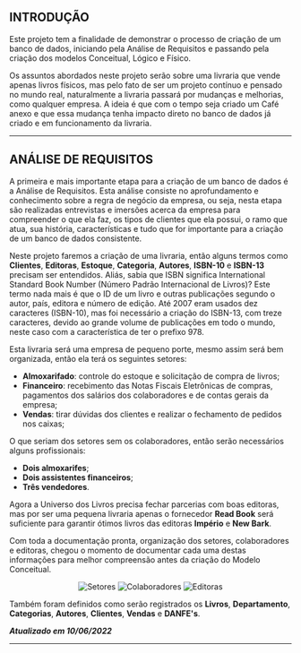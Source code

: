 <head><title>Universo dos Livros</title></head>

## INTRODUÇÃO

Este projeto tem a finalidade de demonstrar o processo de criação de um banco de dados, iniciando pela Análise de Requisitos e passando
pela criação dos modelos Conceitual, Lógico e Físico.

Os assuntos abordados neste projeto serão sobre uma livraria que vende apenas livros físicos, mas pelo fato de ser um projeto contínuo e pensado
no mundo real, naturalmente a livraria passará por mudanças e melhorias, como qualquer empresa. A ideia é que com o tempo seja criado um
Café anexo e que essa mudança tenha impacto direto no banco de dados já criado e em funcionamento da livraria.

<hr size="100"> <!-- LINHA HORIZONTAL -->

## ANÁLISE DE REQUISITOS

A primeira e mais importante etapa para a criação de um banco de dados é a Análise de Requisitos. Esta análise consiste no aprofundamento
e conhecimento sobre a regra de negócio da empresa, ou seja, nesta etapa são realizadas entrevistas e imersões acerca da empresa para compreender
o que ela faz, os tipos de clientes que ela possui, o ramo que atua, sua história, características e tudo que for importante para a criação
de um banco de dados consistente.

Neste projeto faremos a criação de uma livraria, então alguns termos como **Clientes**, **Editoras**, **Estoque**, **Categoria**, **Autores**, **ISBN-10** 
e **ISBN-13** precisam ser entendidos. 
Aliás, sabia que ISBN significa International Standard Book Number (Número Padrão Internacional de Livros)?
Este termo nada mais é que o ID de um livro e outras publicações segundo o autor, país, editora e número de edição. Até 2007 eram usados dez
caracteres (ISBN-10), mas foi necessário a criação do ISBN-13, com treze caracteres, devido ao grande volume de publicações em todo o mundo,
neste caso com a característica de ter o prefixo 978.

Esta livraria será uma empresa de pequeno porte, mesmo assim será bem organizada, então ela terá os seguintes setores:

- **Almoxarifado**: controle do estoque e solicitação de compra de livros;
- **Financeiro**: recebimento das Notas Fiscais Eletrônicas de compras, pagamentos dos salários dos colaboradores e de contas gerais da empresa;
- **Vendas**: tirar dúvidas dos clientes e realizar o fechamento de pedidos nos caixas;

O que seriam dos setores sem os colaboradores, então serão necessários alguns profissionais:

- **Dois almoxarifes**;
- **Dois assistentes financeiros**;
- **Três vendedores**.

Agora a Universo dos Livros precisa fechar parcerias com boas editoras, mas por ser uma pequena livraria apenas o fornecedor **Read Book** será suficiente para garantir ótimos livros das editoras **Império** e **New Bark**.

Com toda a documentação pronta, organização dos setores, colaboradores e editoras, chegou o momento de documentar cada uma destas informações para melhor compreensão antes da criação do Modelo Conceitual.

<center>
  <img src="https://i.ibb.co/c34LdL2/Setores-An-lise-de-Requisitos.png" alt="Setores">
  <img src="https://i.ibb.co/JFZCLHJ/Colaboradores-An-lise-de-Requisitos.png" alt="Colaboradores">
  <img src="https://i.ibb.co/m4Q9S67/Editoras-An-lise-de-Requisitos.png" alt="Editoras">
</center>

Também foram definidos como serão registrados os **Livros**, **Departamento**, **Categorias**, **Autores**, **Clientes**, **Vendas** e **DANFE's**.

**_Atualizado em 10/06/2022_**

<hr size="100"> <!-- LINHA HORIZONTAL -->

<!-- BOX DE CÓDIGOS -->

<!-- 
```markdown 
Syntax highlighted code block

# Header 1
## Header 2
### Header 3

- Bulleted
- List

1. Numbered
2. List

**Bold** and _Italic_ and `Code` text

[Link](url) and ![Image](src)
```
--> 


